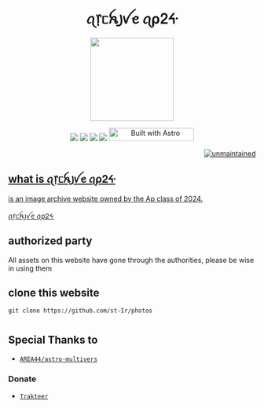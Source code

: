 <h1 align="center">ꪖ᥅ᥴꫝ꠸ꪜꫀ ꪖρᒿᔰ</h1>
<p align="center">
<img src="https://raw.githubusercontent.com/st-Ir/photos/main/public/images/I%CC%B7r%CC%B7%C2%B2%20%20%E0%BD%BC.gif?token=GHSAT0AAAAAACIZZHUUBEM5IMG4AJEU656UZKW7YNA" width="170px"/>
</p>
<p align="center">
  <img src=https://img.shields.io/badge/CSS3-1572B6?style=for-the-badge&logo=css3&logoColor=white >
  <img src=https://img.shields.io/badge/HTML5-E34F26?style=for-the-badge&logo=html5&logoColor=white>
 <img src=https://img.shields.io/badge/JavaScript-F7DF1E?style=for-the-badge&logo=javascript&logoColor=black>
  <img src=https://img.shields.io/badge/Vercel-000000?style=for-the-badge&logo=vercel&logoColor=white>
<a href="https://astro.build"><img src="https://astro.badg.es/v2/built-with-astro/small.svg" alt="Built with Astro" width="173" height="27"></a>
<p align="right">
<a href="#"><img title="unmaintained" src="https://img.shields.io/badge/unmaintained-YES-red.svg"</a>
</p>
  
## what is ꪖ᥅ᥴꫝ꠸ꪜꫀ ꪖρᒿᔰ

is an image archive website owned by the Ap class of 2024.</br></br>
<a href="https://archiveofap24.vercel.app/">
  ꪖ᥅ᥴꫝ꠸ꪜꫀ ꪖρᒿᔰ</a>
  
## authorized party
All assets on this website have gone through the authorities, please be wise in using them

## clone this website 
```
git clone https://github.com/st-Ir/photos
```

#
## Special Thanks to
* [`AREA44/astro-multivers`](https://github.com/AREA44/astro-multiverse)

  
### Donate
* [`Trakteer`](https://trakteer.id/byfe.Ir/tip?open=true)


